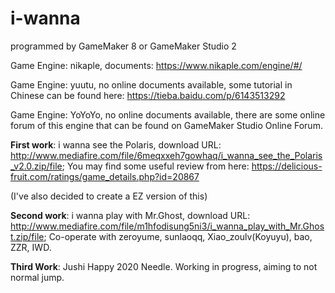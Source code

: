 # i-wanna
programmed by GameMaker 8 or GameMaker Studio 2

Game Engine: nikaple, documents: https://www.nikaple.com/engine/#/

Game Engine: yuutu, no online documents available, some tutorial in Chinese can be found here: https://tieba.baidu.com/p/6143513292 

Game Engine: YoYoYo, no online documents available, there are some online forum of this engine that can be found on GameMaker Studio Online Forum.



**First work**: i wanna see the Polaris, download URL: http://www.mediafire.com/file/6meqxxeh7gowhaq/i_wanna_see_the_Polaris_v2.0.zip/file; You may find some useful review from here: https://delicious-fruit.com/ratings/game_details.php?id=20867

(I've also decided to create a EZ version of this)



**Second work**:  i wanna play with Mr.Ghost, download URL:  http://www.mediafire.com/file/m1hfodisung5ni3/i_wanna_play_with_Mr.Ghost.zip/file; Co-operate with zeroyume, sunlaoqq, Xiao_zoulv(Koyuyu), bao, ZZR, IWD.



**Third Work**: Jushi Happy 2020 Needle. Working in progress, aiming to not normal jump.